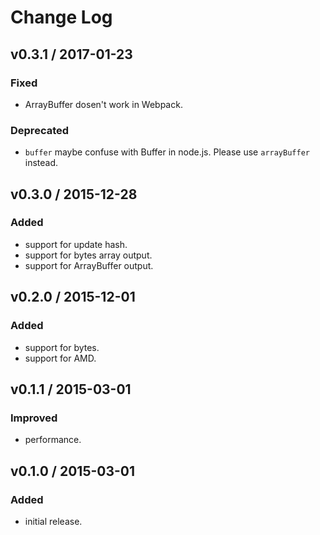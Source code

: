 # Change Log

## v0.3.1 / 2017-01-23
### Fixed
- ArrayBuffer dosen't work in Webpack.
### Deprecated
- `buffer` maybe confuse with Buffer in node.js. Please use `arrayBuffer` instead.

## v0.3.0 / 2015-12-28
### Added
- support for update hash.
- support for bytes array output.
- support for ArrayBuffer output.

## v0.2.0 / 2015-12-01
### Added
- support for bytes.
- support for AMD.

## v0.1.1 / 2015-03-01
### Improved
- performance.

## v0.1.0 / 2015-03-01
### Added
- initial release.
